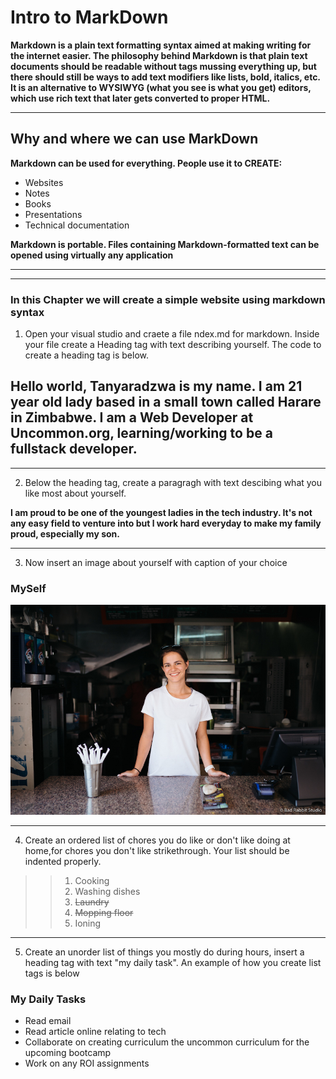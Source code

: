 # Intro to MarkDown

**Markdown is a plain text formatting syntax aimed at making writing for the internet easier. The philosophy behind Markdown is that plain text documents should be readable without tags mussing everything up, but there should still be ways to add text modifiers like lists, bold, italics, etc. It is an alternative to WYSIWYG (what you see is what you get) editors, which use rich text that later gets converted to proper HTML.**
***

## Why and where we can use MarkDown 

**Markdown can be used for everything. People use it to CREATE:**
- Websites
- Notes
- Books
- Presentations
- Technical documentation

**Markdown is portable. Files containing Markdown-formatted text can be opened using virtually any application**
***
***
### In this Chapter we will create a simple website using markdown syntax

1. Open your visual studio and craete a file ndex.md for markdown. Inside your file create a Heading tag with text describing yourself. The code to create a heading tag is below.

## Hello world, Tanyaradzwa is my name. I am 21 year old lady based in a small town called Harare in Zimbabwe. I am a Web Developer at Uncommon.org, learning/working to be a fullstack developer. 
***
2. Below the heading tag, create a paragragh with text descibing what you like most about yourself. 

**I am proud to be one of the youngest ladies in the tech industry. It's not any easy field to venture into but l work hard everyday to make my family proud, especially my son.**
***
3. Now insert an image about yourself with caption of your choice

### MySelf
![Alt text](/Antonios.jpg)

***
4. Create an ordered list of chores you do like or don't like doing at home,for chores you don't like strikethrough. Your list should be indented properly.

>>1. Cooking
>>2. Washing dishes
>>3. ~~Laundry~~
>>4. ~~Mopping floor~~
>>5. Ioning

***


5. Create an unorder list of things you mostly do during hours, insert a heading tag with text "my daily task". 
An example of how you create list tags is below

### My Daily Tasks
- Read email
- Read article online relating to tech
- Collaborate on creating curriculum the uncommon curriculum for the upcoming bootcamp
- Work on any ROI assignments